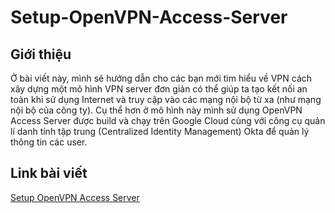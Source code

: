 # Setup-OpenVPN-Access-Server
## Giới thiệu
Ở bài viết này, mình sẽ hướng dẫn cho các bạn mới tìm hiểu về VPN cách xây dựng một mô hình VPN server đơn giản có thể giúp ta tạo kết nối an toàn khi sử dụng Internet và truy cập vào các mạng nội bộ từ xa (như mạng nội bộ của công ty).
Cụ thể hơn ở mô hình này mình sử dụng OpenVPN Access Server được build và chạy trên Google Cloud cùng với công cụ quản lí danh tính tập trung (Centralized Identity Management) Okta để quản lý thông tin các user.
## Link bài viết
[Setup OpenVPN Access Server](https://viblo.asia/s/EbNVQN0o4vR)
